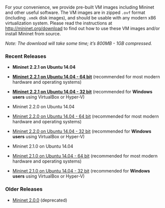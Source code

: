 For your convenience, we provide pre-built VM images including Mininet and other useful software. The VM images are in zipped `.ovf` format (including `.vmdk` disk images), and should be usable with any modern x86 virtualization system. Please read the instructions at http://mininet.org/download to find out how to use these VM images and/or install Mininet from source. 

_Note: The download will take some time; it’s 800MB - 1GB compressed._

### Recent Releases

* **Mininet 2.2.1 on Ubuntu 14.04**
 * **[Mininet 2.2.1 on Ubuntu 14.04 - 64 bit](http://downloads.mininet.org/mininet-2.2.1-150420-ubuntu-14.04-server-amd64.zip)** (recommended for most modern hardware and operating systems)
 * **[Mininet 2.2.1 on Ubuntu 14.04 - 32 bit](http://downloads.mininet.org/mininet-2.2.1-150420-ubuntu-14.04-server-i386.zip)** (recommended for **Windows users** using VirtualBox or Hyper-V)

* Mininet 2.2.0 on Ubuntu 14.04

 * [Mininet 2.2.0 on Ubuntu 14.04 - 64 bit](http://downloads.mininet.org/mininet-2.2.0-150106-ubuntu-14.04-server-amd64.zip) (recommended for most modern hardware and operating systems)
 * [Mininet 2.2.0 on Ubuntu 14.04 - 32 bit](http://downloads.mininet.org/mininet-2.2.0-150106-ubuntu-14.04-server-i386.zip) (recommended for **Windows users** using VirtualBox or Hyper-V)

* Mininet 2.1.0 on Ubuntu 14.04

 * [Mininet 2.1.0 on Ubuntu 14.04 - 64 bit](http://downloads.mininet.org/mininet-2.1.0p2-140718-ubuntu-14.04-server-amd64-ovf.zip) (recommended for most modern hardware and operating systems)
 * [Mininet 2.1.0 on Ubuntu 14.04 - 32 bit](http://downloads.mininet.org/mininet-2.1.0p2-140718-ubuntu-14.04-server-i386-ovf.zip) (recommended for **Windows users** using VirtualBox or Hyper-V)

### Older Releases

* [Mininet 2.0.0](https://github.com/mininet/mininet/downloads/) (deprecated)